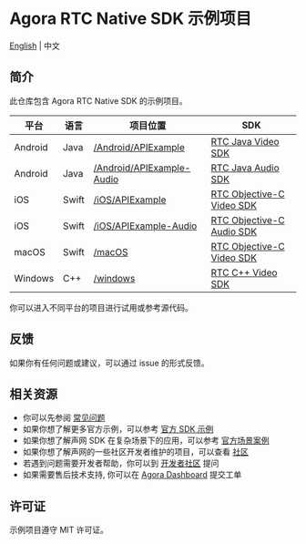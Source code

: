 # Agora RTC Native SDK 示例项目

[English](README.md) | 中文

## 简介

此仓库包含 Agora RTC Native SDK 的示例项目。

| 平台 | 语言 | 项目位置     | SDK                                                                                                                             |
| -------- | -------- | -------------------- | ------------------------------------------------------------------------------------------------------------------------------- |
| Android  | Java     | [/Android/APIExample](/Android/APIExample) | [RTC Java Video SDK](https://docs.agora.io/cn/video-call-4.x/downloads?platform=Android) |
| Android | Java | [/Android/APIExample-Audio](/Android/APIExample-Audio) | [RTC Java Audio SDK](https://docs.agora.io/cn/voice-call-4.x/downloads?platform=Android) |
| iOS      | Swift    | [/iOS/APIExample](/iOS/APIExample) | [RTC Objective-C Video SDK](https://docs.agora.io/cn/video-call-4.x/downloads?platform=iOS) |
| iOS | Swift | [/iOS/APIExample-Audio](/iOS/APIExample-Audio) | [RTC Objective-C Audio SDK](https://docs.agora.io/cn/voice-call-4.x/downloads?platform=iOS) |
| macOS    | Swift    | [/macOS](/macOS)     | [RTC Objective-C Video SDK](https://docs.agora.io/cn/video-call-4.x/downloads?platform=macOS) |
| Windows  | C++      | [/windows](/windows) | [RTC C++ Video SDK](https://docs.agora.io/cn/video-call-4.x/downloads?platform=Windows) |

你可以进入不同平台的项目进行试用或参考源代码。

## 反馈

如果你有任何问题或建议，可以通过 issue 的形式反馈。

## 相关资源

- 你可以先参阅 [常见问题](https://docs.agora.io/cn/faq)
- 如果你想了解更多官方示例，可以参考 [官方 SDK 示例](https://github.com/AgoraIO)
- 如果你想了解声网 SDK 在复杂场景下的应用，可以参考 [官方场景案例](https://github.com/AgoraIO-usecase)
- 如果你想了解声网的一些社区开发者维护的项目，可以查看 [社区](https://github.com/AgoraIO-Community)
- 若遇到问题需要开发者帮助，你可以到 [开发者社区](https://rtcdeveloper.com/) 提问
- 如果需要售后技术支持, 你可以在 [Agora Dashboard](https://dashboard.agora.io) 提交工单

## 许可证

示例项目遵守 MIT 许可证。
